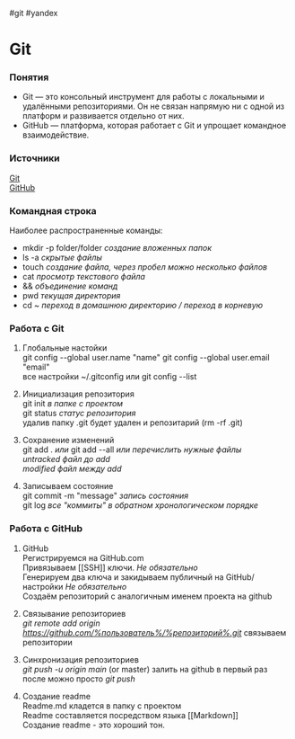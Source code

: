 #git #yandex
# Git
### Понятия

- Git — это консольный инструмент для работы с локальными и удалёнными репозиториями. Он не связан напрямую ни с одной из платформ и развивается отдельно от них.
- GitHub — платформа, которая работает с Git и упрощает командное взаимодействие.

### Источники

[Git](https://git-scm.com/)  
[GitHub](https://github.com/)

### Командная строка

Наиболее распространенные команды:
- mkdir -p folder/folder 	 *создание вложенных папок*
- ls -a 	*скрытые файлы*
- touch 	*создание файла, через пробел можно несколько файлов*
- cat 		*просмотр текстового файла*
- &&		*объединение команд*
- pwd 	*текущая директория*
- cd ~	*переход в домашнюю директорию / переход в корневую*

### Работа с Git

1. Глобальные настойки  
	git config --global user.name "name"
	git config --global user.email "email"  
	все настройки ~/.gitconfig или git config --list    

2. Инициализация репозитория   
	git init  	*в папке с проектом*  
	git status	 *статус репозитория*  
	удалив папку .git будет удален и репозитарий (rm -rf .git)  

3. Сохранение изменений  
	git add . *или* git add --all *или перечислить нужные файлы*  
	*untracked файл до add*  
	*modified файл между add*  

4. Записываем состояние  
	git commit -m "message" *запись состояния*   
	git log *все "коммиты" в обратном хронологическом порядке*  

### Работа с GitHub

1. GitHub  
	Регистрируемся на GitHub.com  
	Привязываем [[SSH]] ключи. *Не обязательно*   
	Генерируем два ключа и закидываем публичный на GitHub/настройки *Не обязательно*  
	Создаём репозиторий с аналогичным именем проекта на github  

2. Связывание репозиториев  
	*git remote add origin https://github.com/%пользователь%/%репозиторий%.git* связываем репозитории  
	
3. Синхронизация репозиториев  
	*git push -u origin main* (or master) залить на github в первый раз  
	после можно просто *git push*  
 
4. Создание readme  
	Readme.md кладется в папку с проектом  
	Readme составляется посредством языка [[Markdown]]  
	Создание readme - это хороший тон.  

